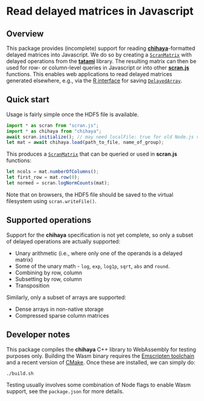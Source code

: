 # Read delayed matrices in Javascript 

## Overview

This package provides (incomplete) support for reading [**chihaya**](https://github.com/LTLA/chihaya)-formatted delayed matrices into Javascript.
We do so by creating a [`ScranMatrix`](https://jkanche.com/scran.js/ScranMatrix) with delayed operations from the [**tatami**](https://ltla.github.io/tatami) library.
The resulting matrix can then be used for row- or column-level queries in Javascript or into other [**scran.js**](https://jkanche.com/scran.js) functions.
This enables web applications to read delayed matrices generated elsewhere, e.g., via the [R interface](https://github.com/LTLA/chihaya-R) for saving [`DelayedArray`](https://bioconductor.org/packages/DelayedArray).

## Quick start

Usage is fairly simple once the HDF5 file is available.

```js
import * as scran from "scran.js";
import * as chihaya from "chihaya";
await scran.initialize(); // may need localFile: true for old Node.js versions.
let mat = await chihaya.load(path_to_file, name_of_group);
```

This produces a [`ScranMatrix`](https://jkanche.com/scran.js/ScranMatrix.html) that can be queried or used in **scran.js** functions:

```js
let ncols = mat.numberOfColumns();
let first_row = mat.row(0);
let normed = scran.logNormCounts(mat);
```

Note that on browsers, the HDF5 file should be saved to the virtual filesystem using `scran.writeFile()`.

## Supported operations

Support for the **chihaya** specification is not yet complete, so only a subset of delayed operations are actually supported:

- Unary arithmetic (i.e., where only one of the operands is a delayed matrix)
- Some of the unary math - `log`, `exp`, `log1p`, `sqrt`, `abs` and `round`.
- Combining by row, column
- Subsetting by row, column
- Transposition

Similarly, only a subset of arrays are supported:

- Dense arrays in non-native storage
- Compressed sparse column matrices

## Developer notes

This package compiles the **chihaya** C++ library to WebAssembly for testing purposes only.
Building the Wasm binary requires the [Emscripten toolchain](https://emscripten.org) and a recent version of [CMake](https://cmake.org).
Once these are installed, we can simply do:

```sh
./build.sh 
```

Testing usually involves some combination of Node flags to enable Wasm support, see the `package.json` for more details.

